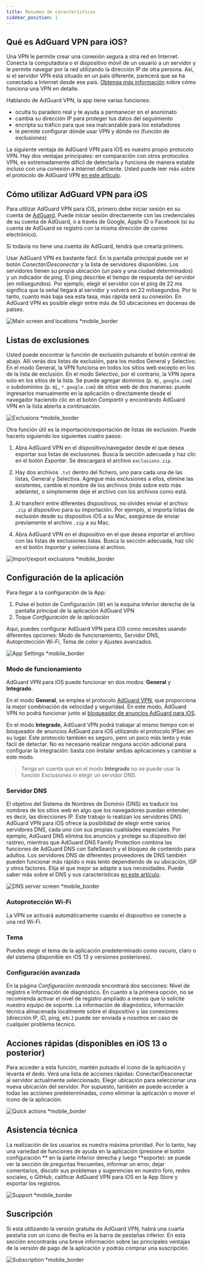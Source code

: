```yaml
---
title: Resumen de características
sidebar_position: 1
---
```


## Qué es AdGuard VPN para iOS?

Una VPN le permite crear una conexión segura a otra red en Internet. Conecta la computadora o el dispositivo móvil de un usuario a un servidor y le permite navegar por la red utilizando la dirección IP de otra persona. Así, si el servidor VPN está situado en un país diferente, parecerá que se ha conectado a Internet desde ese país. [Obtenga más información](/general/how-vpn-works.md) sobre cómo funciona una VPN en detalle.

Hablando de AdGuard VPN, la app tiene varias funciones:

- oculta tu paradero real y te ayuda a permanecer en el anonimato
- cambia su dirección IP para proteger tus datos del seguimiento
- encripta su tráfico para que sea inalcanzable para los estafadores
- le permite configurar dónde usar VPN y dónde no (función de exclusiones)

La siguiente ventaja de AdGuard VPN para iOS es nuestro propio protocolo VPN. Hay dos ventajas principales: en comparación con otros protocolos VPN, es extremadamente difícil de detectarla y funciona de manera estable incluso con una conexión a Internet deficiente. Usted puede leer más sobre el protocolo de AdGuard VPN [en este artículo](../general/adguard-vpn-protocol.mdx).

## Cómo utilizar AdGuard VPN para iOS

Para utilizar AdGuard VPN para iOS, primero debe iniciar sesión en su cuenta de [AdGuard](https://my.adguard.com/). Puede iniciar sesión directamente con las credenciales de su cuenta de AdGuard, o a través de Google, Apple ID o Facebook (si su cuenta de AdGuard se registró con la misma dirección de correo electrónico).

Si todavía no tiene una cuenta de AdGuard, tendrá que crearla primero.

Usar AdGuard VPN es bastante fácil. En la pantalla principal puede ver el botón *Conectar/Desconectar* y la lista de servidores disponibles. Los servidores tienen su propia ubicación (un país y una ciudad determinados) y un indicador de ping. El ping describe el tiempo de respuesta del servidor (en milisegundos). Por ejemplo, elegir el servidor con el ping de 22 ms significa que la señal llegará al servidor y volverá en 22 milisegundos. Por lo tanto, cuanto más baja sea esta tasa, más rápida será su conexión. En AdGuard VPN es posible elegir entre más de 50 ubicaciones en docenas de países.

![Main screen and locations *mobile_border](https://cdn.adguardvpn.com/content/kb/vpn/ios/1.png?123)

## Listas de exclusiones

Usted puede encontrar la función de exclusión pulsando el botón central de abajo. Allí verás dos listas de exclusión, para los modos General y Selectivo. En el modo General, la VPN funciona en todos los sitios web excepto en los de la lista de exclusión. En el modo Selectivo, por el contrario, la VPN opera solo en los sitios de la lista. Se puede agregar dominios (p. ej., `google.com`) o subdominios (p. ej., `*.google.com`) de sitios web de dos maneras: puede ingresarlos manualmente en la aplicación o directamente desde el navegador haciendo clic en el botón *Compartir* y encontrando AdGuard VPN en la lista abierta a continuación.

![Exclusions *mobile_border](https://cdn.adguardvpn.com/content/kb/vpn/ios/2.png?123)

Otra función útil es la importación/exportación de listas de exclusión. Puede hacerlo siguiendo los siguientes cuatro pasos:

1. Abra AdGuard VPN en el dispositivo/navegador desde el que desea exportar sus listas de exclusiones. Busca la sección adecuada y haz clic en el botón *Exportar*. Se descargará el archivo `exclusions.zip`.

2. Hay dos archivos `.txt` dentro del fichero, uno para cada una de las listas, General y Selectiva. Agregue más exclusiones a ellos, elimine las existentes, cambie el nombre de los archivos (más sobre esto más adelante), o simplemente deje el archivo con los archivos como está.

3. Al transferir entre diferentes dispositivos, no olvides enviar el archivo `.zip` al dispositivo para su importación. Por ejemplo, si importa listas de exclusión desde su dispositivo iOS a su Mac, asegúrese de enviar previamente el archivo `.zip` a su Mac.

4. Abra AdGuard VPN en el dispositivo en el que desea importar el archivo con las listas de exclusiones listas. Busca la sección adecuada, haz clic en el botón *Importar* y selecciona el archivo.

![Import/export exclusions *mobile_border](https://cdn.adguardvpn.com/content/kb/vpn/ios/import-export-exclusions.png)

## Configuración de la aplicación

Para llegar a la configuración de la App:

1. Pulse el botón de Configuración (⚙) en la esquina inferior derecha de la pantalla principal de la aplicación AdGuard VPN
2. Toque *Configuración de la aplicación*

Aquí, puedes configurar AdGuard VPN para iOS como necesites usando diferentes opciones: Modo de funcionamiento, Servidor DNS, Autoprotección Wi-Fi, Tema de color y Ajustes avanzados.

![App Settings *mobile_border](https://cdn.adguardvpn.com/content/kb/vpn/ios/app-settings.png)

### Modo de funcionamiento

AdGuard VPN para iOS puede funcionar en dos modos: **General** y **Integrado**.

En el modo **General**, se emplea el protocolo [AdGuard VPN](../general/adguard-vpn-protocol.mdx), que proporciona la mejor combinación de velocidad y seguridad. En este modo, AdGuard VPN no podrá funcionar junto al [ bloqueador de anuncios AdGuard para iOS](https://adguard.com/kb/adguard-for-ios/overview/).

En el modo **Integrado**, AdGuard VPN podrá trabajar al mismo tiempo con el bloqueador de anuncios AdGuard para iOS utilizando el protocolo IPSec en su lugar. Este protocolo también es seguro, pero un poco más lento y más fácil de detectar. No es necesario realizar ninguna acción adicional para configurar la integración: basta con instalar ambas aplicaciones y cambiar a este modo.
> Tenga en cuenta que en el modo **Integrado** no se puede usar la función Exclusiones ni elegir un servidor DNS.

### Servidor DNS

El objetivo del Sistema de Nombres de Dominio (DNS) es traducir los nombres de los sitios web en algo que los navegadores puedan entender, es decir, las direcciones IP. Este trabajo lo realizan los servidores DNS. AdGuard VPN para iOS ofrece la posibilidad de elegir entre varios servidores DNS, cada uno con sus propias cualidades especiales. Por ejemplo, AdGuard DNS elimina los anuncios y protege su dispositivo del rastreo, mientras que AdGuard DNS Family Protection combina las funciones de AdGuard DNS con SafeSearch y el bloqueo de contenido para adultos. Los servidores DNS de diferentes proveedores de DNS también pueden funcionar más rápido o más lento dependiendo de su ubicación, ISP y otros factores. Elija el que mejor se adapte a sus necesidades. Puede saber más sobre el DNS y sus características [en este artículo](https://adguard-dns.io/kb/general/dns-filtering/#what-is-dns).

![DNS server screen *mobile_border](https://cdn.adguardvpn.com/content/kb/vpn/ios/dns-server.png)

### Autoprotección Wi-Fi

La VPN se activará automáticamente cuando el dispositivo se conecte a una red Wi-Fi.

### Tema

Puedes elegir el tema de la aplicación predeterminado como oscuro, claro o del sistema (disponible en iOS 13 y versiones posteriores).

### Configuración avanzada

En la página *Configuración avanzada* encontrará dos secciones: Nivel de registro e Información de diagnóstico. En cuanto a la primera opción, no se recomienda activar el nivel de registro ampliado a menos que lo solicite nuestro equipo de soporte. La información de diagnóstico, información técnica almacenada localmente sobre el dispositivo y las conexiones (dirección IP, ID, ping, etc.) puede ser enviada a nosotros en caso de cualquier problema técnico.

## Acciones rápidas (disponibles en iOS 13 o posterior)

Para acceder a esta función, mantén pulsado el icono de la aplicación y levanta el dedo. Verá una lista de acciones rápidas: Conectar/Desconectar al servidor actualmente seleccionado, Elegir ubicación para seleccionar una nueva ubicación del servidor. Por supuesto, también se puede acceder a todas las acciones predeterminadas, como eliminar la aplicación o mover el ícono de la aplicación.

![Quick actions *mobile_border](https://cdn.adguardvpn.com/content/kb/vpn/ios/quick-actions.png)

## Asistencia técnica

La realización de los usuarios es nuestra máxima prioridad. Por lo tanto, hay una variedad de funciones de ayuda en la aplicación (presione el botón configuración ** en la parte inferior derecha y luego **soporte): se puede ver la sección de preguntas frecuentes, informar un error, dejar comentarios, discutir sus problemas y sugerencias en nuestro foro, redes sociales, o GitHub, calificar AdGuard VPN para iOS en la App Store y exportar los registros.

![Support *mobile_border](https://cdn.adguardvpn.com/content/kb/vpn/ios/support.png)

## Suscripción

Si está utilizando la versión gratuita de AdGuard VPN, habrá una cuarta pestaña con un icono de flecha en la barra de pestañas inferior. En esta sección encontrarás una breve información sobre las principales ventajas de la versión de pago de la aplicación y podrás comprar una suscripción.

![Subscription *mobile_border](https://cdn.adguardvpn.com/content/kb/vpn/ios/subscription_en.png)
